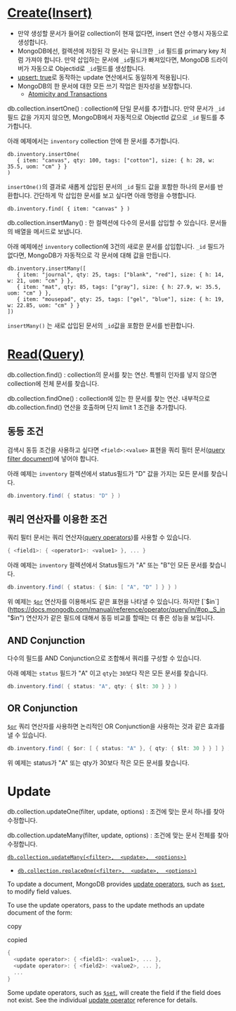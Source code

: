 # [Create(Insert)](https://docs.mongodb.com/manual/tutorial/insert-documents/)

* 만약 생성할 문서가 들어갈 collection이 현재 없다면, insert 연산 수행시 자동으로 생성합니다.
* MongoDB에선, 컬렉션에 저장된 각 문서는 유니크한 `_id`	필드를 primary key	처럼 가져야 합니다. 만약 삽입하는 문서에 `_id`필드가 빠져있다면, MongoDB 드라이버가 자동으로 Objectid로 `_id`필드를 생성합니다.
* [upsert: true](https://docs.mongodb.com/manual/reference/method/db.collection.update/#upsert-parameter)로 동작하는 update 연산에서도 동일하게 적용됩니다. 
* MongoDB의 한 문서에 대한 모든 쓰기 작업은 원자성을 보장합니다. 
	* [Atomicity and Transactions](https://docs.mongodb.com/manual/core/write-operations-atomicity/)

db.collection.insertOne()
: collection에 단일 문서를 추가합니다. 만약 문서가 `_id`  필드 값을 가지지 않으면, MongoDB에서 자동적으로 ObjectId 값으로  `_id` 필드를 추가합니다. 

아래 예제에서는 `inventory`  collection 안에 한 문서를 추가합니다. 

```
db.inventory.insertOne(
   { item: "canvas", qty: 100, tags: ["cotton"], size: { h: 28, w: 35.5, uom: "cm" } }
)
```

`insertOne()`의 결과로 새롭게 삽입된 문서의 `_id` 필드 값을 포함한 하나의 문서를 반환합니다.  간단하게 막 삽입한 문서를 보고 싶다면 아래 명령을 수행합니다.

```
db.inventory.find( { item: "canvas" } )
```

db.collection.insertMany()
: 한 컬렉션에 다수의 문서를 삽입할 수 있습니다.  문서들의 배열을 메서드로 보냅니다. 

아래 예제에선 `inventory`  collection에 3건의 새로운 문서를 삽입합니다. `_id`  필드가 없다면, MongoDB가 자동적으로 각 문서에 대해 값을 만듭니다.

```
db.inventory.insertMany([
   { item: "journal", qty: 25, tags: ["blank", "red"], size: { h: 14, w: 21, uom: "cm" } },
   { item: "mat", qty: 85, tags: ["gray"], size: { h: 27.9, w: 35.5, uom: "cm" } },
   { item: "mousepad", qty: 25, tags: ["gel", "blue"], size: { h: 19, w: 22.85, uom: "cm" } }
])
```
`insertMany()` 는 새로 삽입된 문서의 `_id`값을 포함한 문서를 반환합니다. 

# [Read(Query)](https://docs.mongodb.com/manual/tutorial/query-documents/)

db.collection.find()
: collection의 문서를 찾는 연산. 특별히 인자를 넣지 않으면 collection에 전체 문서를 찾습니다.

db.collection.findOne()
: collection에 있는 한 문서를 찾는 연산. 내부적으로 db.collection.find() 연산을 호출하며 단지 limit 1 조건을 추가합니다.

## 동등 조건

검색시 동등 조건을 사용하고 싶다면 `<field>:<value>` 표현을 쿼리 필터 문서([query filter document](https://docs.mongodb.com/manual/core/document/#document-query-filter))에 넣어야 합니다.

아래 예제는 `inventory` 컬렉션에서 status필드가 "D" 값을 가지는 모든 문서를 찾습니다.
```groovy
db.inventory.find( { status: "D" } )
```

## 쿼리 연산자를 이용한 조건

쿼리 필터 문서는 쿼리 연산자([query operators](https://docs.mongodb.com/manual/reference/operator/query/#query-selectors))를 사용할 수 있습니다. 

```groovy
{ <field1>: { <operator1>: <value1> }, ... }
```

아래 예제는 `inventory` 컬렉션에서 Status필드가 "A" 또는 "B"인 모든 문서를 찾습니다.
```groovy
db.inventory.find( { status: { $in: [ "A", "D" ] } } )
```

위 예제는 [`$or`](https://docs.mongodb.com/manual/reference/operator/query/or/#op._S_or "$or") 연산자를 이용해서도 같은 표현을 나타낼 수 있습니다. 하지만 [`$in`](https://docs.mongodb.com/manual/reference/operator/query/in/#op._S_in "$in") 연산자가 같은 필드에 대해서 동등 비교를 할때는 더 좋은 성능을 보입니다. 


##  AND Conjunction

다수의 필드를 AND Conjunction으로 조합해서 쿼리를 구성할 수 있습니다. 

아래 예제는 `status` 필드가 "A" 이고 `qty`는 `30`보다 작은 모든 문서를 찾습니다. 

```groovy
db.inventory.find( { status: "A", qty: { $lt: 30 } } )
```

## OR Conjunction

[`$or`](https://docs.mongodb.com/manual/reference/operator/query/or/#op._S_or "$or") 쿼리 연산자를 사용하면 논리적인 OR Conjunction을 사용하는 것과 같은 효과를 낼 수 있습니다. 

```groovy
db.inventory.find( { $or: [ { status: "A" }, { qty: { $lt: 30 } } ] } )
```
위 예제는 status가 "A" 또는 qty가 30보다 작은 모든 문서를 찾습니다. 


# Update


db.collection.updateOne(filter,  update,  options)
: 조건에 맞는 문서 하나를 찾아 수정합니다.

db.collection.updateMany(filter,  update,  options)
: 조건에 맞는 문서 전체를 찾아 수정합니다.






[`db.collection.updateMany(<filter>,  <update>,  <options>)`](https://docs.mongodb.com/manual/reference/method/db.collection.updateMany/#db.collection.updateMany "db.collection.updateMany")
-   [`db.collection.replaceOne(<filter>,  <update>,  <options>)`](https://docs.mongodb.com/manual/reference/method/db.collection.replaceOne/#db.collection.replaceOne "db.collection.replaceOne")



To update a document, MongoDB provides  [update operators](https://docs.mongodb.com/manual/reference/operator/update), such as  [`$set`](https://docs.mongodb.com/manual/reference/operator/update/set/#up._S_set "$set"), to modify field values.

To use the update operators, pass to the update methods an update document of the form:

copy

copied

```groovy
{
  <update operator>: { <field1>: <value1>, ... },
  <update operator>: { <field2>: <value2>, ... },
  ...
}
```




Some update operators, such as  [`$set`](https://docs.mongodb.com/manual/reference/operator/update/set/#up._S_set "$set"), will create the field if the field does not exist. See the individual  [update operator](https://docs.mongodb.com/manual/reference/operator/update)  reference for details.
<!--stackedit_data:
eyJoaXN0b3J5IjpbLTMyOTEyMjU5MCw4Njk0NzU2NjYsMTM0MD
IwMTMwNiwtMTE5MTkzOTI5LDE5NDAxNjc4NTMsLTE5MzMyNDQ1
NjVdfQ==
-->